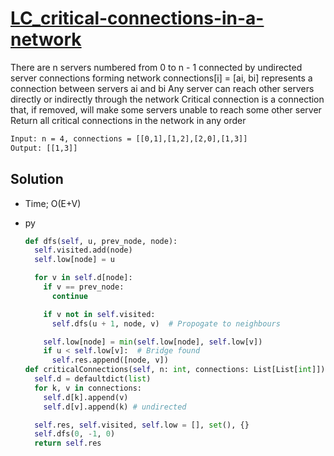 # [LC_critical-connections-in-a-network](https://leetcode.com/problems/critical-connections-in-a-network)

There are n servers numbered from 0 to n - 1 connected by undirected server connections forming network
  connections[i] = [ai, bi] represents a connection between servers ai and bi
Any server can reach other servers directly or indirectly through the network
Critical connection is a connection that, if removed, will make some servers unable to reach some other server
Return all critical connections in the network in any order

```txt
Input: n = 4, connections = [[0,1],[1,2],[2,0],[1,3]]
Output: [[1,3]]
```

## Solution

* Time; O(E+V)

* py

  ```py
  def dfs(self, u, prev_node, node):
    self.visited.add(node)
    self.low[node] = u

    for v in self.d[node]:
      if v == prev_node:
        continue

      if v not in self.visited:
        self.dfs(u + 1, node, v)  # Propogate to neighbours

      self.low[node] = min(self.low[node], self.low[v])
      if u < self.low[v]:  # Bridge found
        self.res.append([node, v])
  def criticalConnections(self, n: int, connections: List[List[int]]) -> List[List[int]]:
    self.d = defaultdict(list)
    for k, v in connections:
      self.d[k].append(v)
      self.d[v].append(k) # undirected

    self.res, self.visited, self.low = [], set(), {}
    self.dfs(0, -1, 0)
    return self.res
  ```
